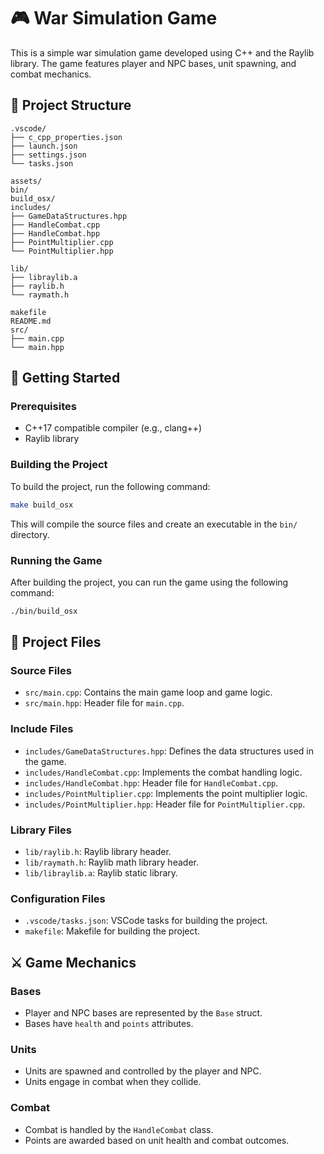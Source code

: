 
# 🎮 War Simulation Game

This is a simple war simulation game developed using C++ and the Raylib library. The game features player and NPC bases, unit spawning, and combat mechanics.

## 📁 Project Structure

```plaintext
.vscode/
├── c_cpp_properties.json
├── launch.json
├── settings.json
└── tasks.json

assets/
bin/
build_osx/
includes/
├── GameDataStructures.hpp
├── HandleCombat.cpp
├── HandleCombat.hpp
├── PointMultiplier.cpp
└── PointMultiplier.hpp

lib/
├── libraylib.a
├── raylib.h
└── raymath.h

makefile
README.md
src/
├── main.cpp
└── main.hpp
```

## 🚀 Getting Started

### Prerequisites

- C++17 compatible compiler (e.g., clang++)
- Raylib library

### Building the Project

To build the project, run the following command:

```sh
make build_osx
```

This will compile the source files and create an executable in the `bin/` directory.

### Running the Game

After building the project, you can run the game using the following command:

```sh
./bin/build_osx
```

## 📄 Project Files

### Source Files

- `src/main.cpp`: Contains the main game loop and game logic.
- `src/main.hpp`: Header file for `main.cpp`.

### Include Files

- `includes/GameDataStructures.hpp`: Defines the data structures used in the game.
- `includes/HandleCombat.cpp`: Implements the combat handling logic.
- `includes/HandleCombat.hpp`: Header file for `HandleCombat.cpp`.
- `includes/PointMultiplier.cpp`: Implements the point multiplier logic.
- `includes/PointMultiplier.hpp`: Header file for `PointMultiplier.cpp`.

### Library Files

- `lib/raylib.h`: Raylib library header.
- `lib/raymath.h`: Raylib math library header.
- `lib/libraylib.a`: Raylib static library.

### Configuration Files

- `.vscode/tasks.json`: VSCode tasks for building the project.
- `makefile`: Makefile for building the project.

## ⚔️ Game Mechanics

### Bases

- Player and NPC bases are represented by the `Base` struct.
- Bases have `health` and `points` attributes.

### Units

- Units are spawned and controlled by the player and NPC.
- Units engage in combat when they collide.

### Combat

- Combat is handled by the `HandleCombat` class.
- Points are awarded based on unit health and combat outcomes.
